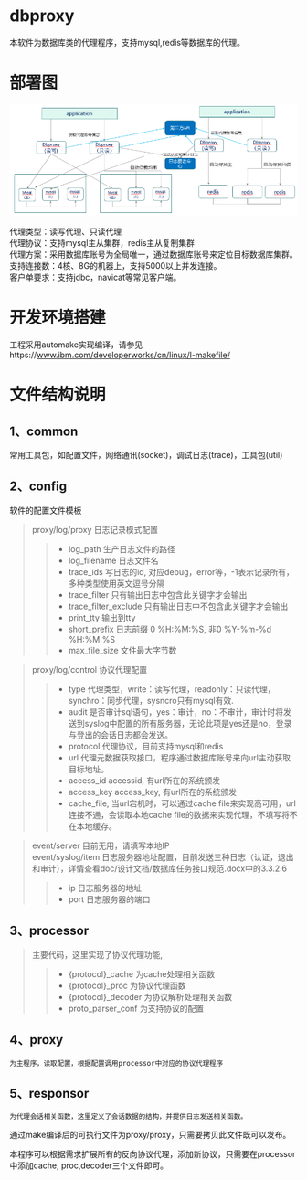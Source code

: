 # dbproxy
本软件为数据库类的代理程序，支持mysql,redis等数据库的代理。

# 部署图
![image](https://github.com/zhengqisong/dbproxy/blob/master/design/dbproxy.png)
  
代理类型：读写代理、只读代理    
代理协议：支持mysql主从集群，redis主从复制集群  
代理方案：采用数据库账号为全局唯一，通过数据库账号来定位目标数据库集群。  
支持连接数：4核、8G的机器上，支持5000以上并发连接。  
客户单要求：支持jdbc，navicat等常见客户端。   

# 开发环境搭建
工程采用automake实现编译，请参见https://www.ibm.com/developerworks/cn/linux/l-makefile/

# 文件结构说明
## 1、common
   常用工具包，如配置文件，网络通讯(socket)，调试日志(trace)，工具包(util)  
## 2、config
软件的配置文件模板    

> proxy/log/proxy 日志记录模式配置     
>> * log_path 生产日志文件的路径      
>> * log_filename 日志文件名     
>> * trace_ids 写日志的id, 对应debug，error等，-1表示记录所有，多种类型使用英文逗号分隔    
>> * trace_filter 只有输出日志中包含此关键字才会输出    
>> * trace_filter_exclude 只有输出日志中不包含此关键字才会输出   
>> * print_tty 输出到tty    
>> * short_prefix 日志前缀 0 %H:%M:%S, 非0 %Y-%m-%d %H:%M:%S    
>> * max_file_size 文件最大字节数

> proxy/log/control 协议代理配置    
>> * type 代理类型，write：读写代理，readonly：只读代理，synchro：同步代理，sysncro只有mysql有效.   
>> * audit 是否审计sql语句，yes：审计，no：不审计，审计时将发送到syslog中配置的所有服务器，无论此项是yes还是no，登录与登出的会话日志都会发送。   
>> * protocol 代理协议，目前支持mysql和redis   
>> * url 代理元数据获取接口，程序通过数据库账号来向url主动获取目标地址。    
>> * access_id accessid, 有url所在的系统颁发    
>> * access_key access_key, 有url所在的系统颁发    
>> * cache_file, 当url宕机时，可以通过cache file来实现高可用，url连接不通，会读取本地cache file的数据来实现代理，不填写将不在本地缓存。    

> event/server 目前无用，请填写本地IP    
> event/syslog/item 日志服务器地址配置，目前发送三种日志（认证，退出和审计），详情查看doc/设计文档/数据库任务接口规范.docx中的3.3.2.6     
>> * ip 日志服务器的地址    
>> * port 日志服务器的端口    

## 3、processor    
> 主要代码，这里实现了协议代理功能,   
>> * {protocol}_cache 为cache处理相关函数   
>> * {protocol}_proc 为协议代理函数   
>> * {protocol}_decoder 为协议解析处理相关函数  
>> * proto_parser_conf 为支持协议的配置   
## 4、proxy
    为主程序，读取配置，根据配置调用processor中对应的协议代理程序   
## 5、responsor
    为代理会话相关函数，这里定义了会话数据的结构，并提供日志发送相关函数。    

通过make编译后的可执行文件为proxy/proxy，只需要拷贝此文件既可以发布。    
    
    
本程序可以根据需求扩展所有的反向协议代理，添加新协议，只需要在processor中添加cache, proc,decoder三个文件即可。    
  
   

